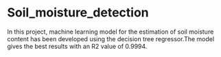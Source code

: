 # Soil_moisture_detection
In this project, machine learning model for the estimation of soil moisture content has been developed using the decision tree regressor.The model gives the best results with an R2 value of 0.9994.
